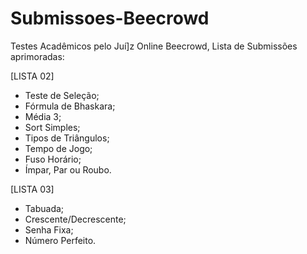 # Submissoes-Beecrowd
Testes Acadêmicos pelo Juí]z Online Beecrowd, Lista de Submissões aprimoradas:

[LISTA 02]
- Teste de Seleção;
- Fórmula de Bhaskara;
- Média 3;
- Sort Simples;
- Tipos de Triângulos;
- Tempo de Jogo;
- Fuso Horário;
- Ímpar, Par ou Roubo.

[LISTA 03]
- Tabuada;
- Crescente/Decrescente;
- Senha Fixa;
- Número Perfeito.

